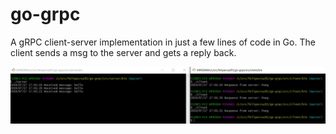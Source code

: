 # go-grpc 

A gRPC client-server implementation in just a few lines of code in Go. The client sends a msg to the server and gets a reply back.

![demo.JPG](./docs/images/demo.JPG)